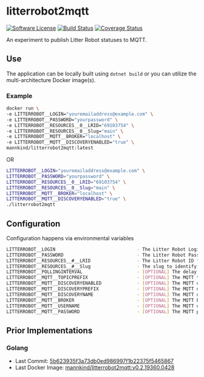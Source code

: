 # litterrobot2mqtt

[![Software
License](https://img.shields.io/badge/License-MIT-orange.svg?style=flat-square)](https://github.com/mannkind/litterrobot2mqtt/blob/main/LICENSE.md)
[![Build Status](https://github.com/mannkind/litterrobot2mqtt/workflows/Main%20Workflow/badge.svg)](https://github.com/mannkind/litterrobot2mqtt/actions)
[![Coverage Status](https://img.shields.io/codecov/c/github/mannkind/litterrobot2mqtt/main.svg)](http://codecov.io/github/mannkind/litterrobot2mqtt?branch=main)

An experiment to publish Litter Robot statuses to MQTT.

## Use

The application can be locally built using `dotnet build` or you can utilize the multi-architecture Docker image(s).

### Example

```bash
docker run \
-e LITTERROBOT__LOGIN="youremailaddress@example.com" \
-e LITTERROBOT__PASSWORD="yourpassword" \
-e LITTERROBOT__RESOURCES__0__LRID="69103754" \
-e LITTERROBOT__RESOURCES__0__Slug="main" \
-e LITTERROBOT__MQTT__BROKER="localhost" \
-e LITTERROBOT__MQTT__DISCOVERYENABLED="true" \
mannkind/litterrobot2mqtt:latest
```

OR

```bash
LITTERROBOT__LOGIN="youremailaddress@example.com" \
LITTERROBOT__PASSWORD="yourpassword" \
LITTERROBOT__RESOURCES__0__LRID="69103754" \
LITTERROBOT__RESOURCES__0__Slug="main" \
LITTERROBOT__MQTT__BROKER="localhost" \
LITTERROBOT__MQTT__DISCOVERYENABLED="true" \
./litterrobot2mqtt 
```


## Configuration

Configuration happens via environmental variables

```bash
LITTERROBOT__LOGIN                              - The Litter Robot Login
LITTERROBOT__PASSWORD                           - The Litter Robot Password
LITTERROBOT__RESOURCES__#__LRID                 - The Litter Robot ID for a specific Litter Robot
LITTERROBOT__RESOURCES__#__Slug                 - The slug to identify the specific Litter Robot ID
LITTERROBOT__POLLINGINTERVAL                    - [OPTIONAL] The delay between litter robot status lookups, defaults to "0.00:00:31"
LITTERROBOT__MQTT__TOPICPREFIX                  - [OPTIONAL] The MQTT topic on which to publish the collection lookup results, defaults to "home/litterrobot"
LITTERROBOT__MQTT__DISCOVERYENABLED             - [OPTIONAL] The MQTT discovery flag for Home Assistant, defaults to false
LITTERROBOT__MQTT__DISCOVERYPREFIX              - [OPTIONAL] The MQTT discovery prefix for Home Assistant, defaults to "homeassistant"
LITTERROBOT__MQTT__DISCOVERYNAME                - [OPTIONAL] The MQTT discovery name for Home Assistant, defaults to "litterrobot"
LITTERROBOT__MQTT__BROKER                       - [OPTIONAL] The MQTT broker, defaults to "test.mosquitto.org"
LITTERROBOT__MQTT__USERNAME                     - [OPTIONAL] The MQTT username, default to ""
LITTERROBOT__MQTT__PASSWORD                     - [OPTIONAL] The MQTT password, default to ""
```

## Prior Implementations

### Golang
* Last Commit: [5b623935f3a73db0ed986997f1b22375f5465867](https://github.com/mannkind/litterrobot2mqtt/commit/5b623935f3a73db0ed986997f1b22375f5465867)
* Last Docker Image: [mannkind/litterrobot2mqtt:v0.2.19360.0428](https://hub.docker.com/layers/mannkind/litterrobot2mqtt/v0.2.19360.0428/images/sha256-b65876a4036ae9fa37260dd173350477174c82188165747076af08a533fb26e6?context=explore)